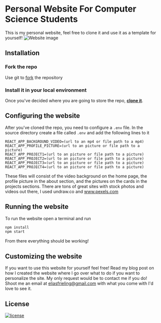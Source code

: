 # Personal Website For Computer Science Students

This is my personal website, feel free to clone it and use it as a template for yourself!
<img src="https://i.ibb.co/0BhxTj0/Screenshot-from-2021-08-12-15-20-21.png" alt="Website image"/>

## Installation

### Fork the repo

Use git to [fork](https://docs.github.com/en/get-started/quickstart/fork-a-repo) the repository

### Install it in your local environment

Once you've decided where you are going to store the repo, **[clone it](https://help.github.com/articles/cloning-a-repository/)**.

## Configuring the website

After you've cloned the repo, you need to configure a `.env` file. In the source directory create a file called `.env` and add the following lines to it

```
REACT_APP_BACKGROUND_VIDEO=(url to an mp4 or file path to a mp4)
REACT_APP_PROFILE_PICTURE=(url to an picture or file path to a picture)
REACT_APP_PROJECT1=(url to an picture or file path to a picture)
REACT_APP_PROJECT2=(url to an picture or file path to a picture)
REACT_APP_PROJECT3=(url to an picture or file path to a picture)
REACT_APP_PROJECT4=(url to an picture or file path to a picture)
```

These files will consist of the video background on the home page, the profile picture in the about section, and the pictures on the cards in the projects sections. There are tons of great sites with stock photos and videos out there, I used undraw.co and www.pexels.com

## Running the website

To run the website open a terminal and run

```bash
npm install
npm start
```

From there everything should be working!

## Customizing the website

If you want to use this website for yourself feel free! Read my blog post on how I created the website where I go over what to do if you want to personalize the site. My only request would be to contact me if you do! Shoot me an email at eliasfrieling@gmail.com with what you come with I'd love to see it.

## License

[![license](https://img.shields.io/github/license/DAVFoundation/captain-n3m0.svg?style=flat-square)](https://github.com/EliasFrieling/personal_website/blob/main/LICENSE.txt)
